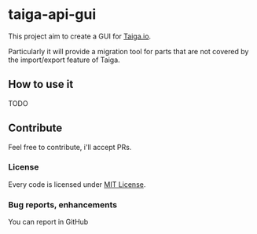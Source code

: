 # taiga-api-gui

This project aim to create a GUI for [Taiga.io](https://taiga.io/).

Particularly it will provide a migration tool for parts that are not covered by the import/export feature of Taiga.

## How to use it ##

TODO

## Contribute ##

Feel free to contribute, i'll accept PRs.

### License ###

Every code is licensed under [MIT License](https://opensource.org/licenses/MIT). 


### Bug reports, enhancements ###

You can report in GitHub
